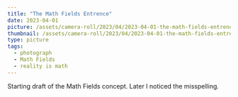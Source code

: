 ```yaml
---
title: "The Math Fields Entrence"
date: 2023-04-01
picture: /assets/camera-roll/2023/04/2023-04-01-the-math-fields-entrence/20230401_083858574_iOS.jpg
thumbnail: /assets/camera-roll/2023/04/2023-04-01-the-math-fields-entrence/20230401_083858574_iOS-thumbnail.jpg
type: picture
tags:
  - photograph
  - Math Fields
  - reality is math
---
```

Starting draft of the Math Fields concept. Later I noticed the misspelling.